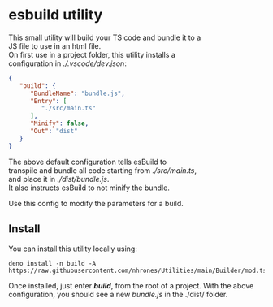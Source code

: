 # esbuild utility
This small utility will build your TS code and bundle it to a    
JS file to use in an html file.    
On first use in a project folder, this utility installs a    
configuration in _./.vscode/dev.json_: 
```json
{
   "build": {
      "BundleName": "bundle.js",
      "Entry": [
         "./src/main.ts"
      ],
      "Minify": false,
      "Out": "dist"
   }
}
```
The above default configuration tells esBuild to    
transpile and bundle all code starting from _./src/main.ts_,    
and place it in _./dist/bundle.js_.    
It also instructs esBuild to not minify the bundle.

Use this config to modify the parameters for a build.    

## Install
You can install this utility locally using: 
```
deno install -n build -A https://raw.githubusercontent.com/nhrones/Utilities/main/Builder/mod.ts 
```
Once installed, just enter **_build_**, from the root of a project.
With the above configuration, you should see a new _bundle.js_ in the ./dist/ folder. 
